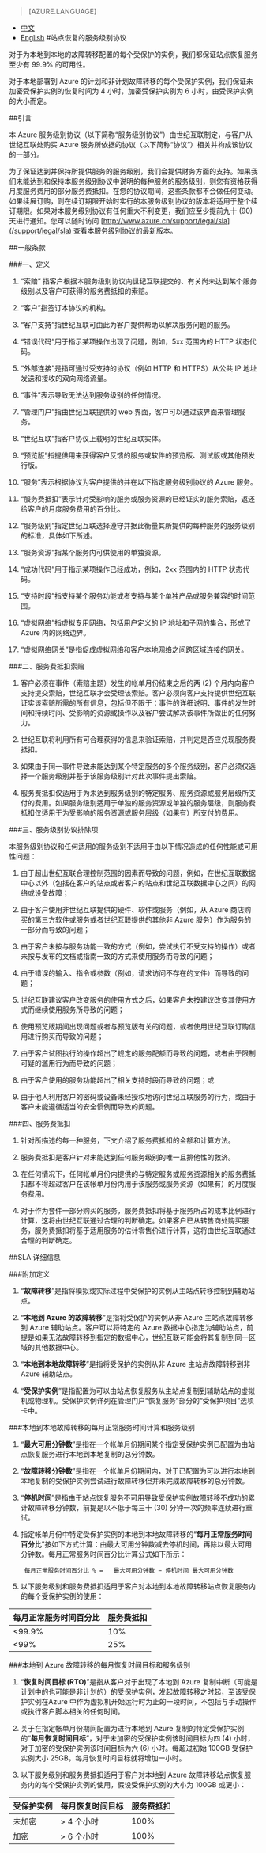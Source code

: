 <properties
	pageTitle=""
    description=""
    services=""
    documentationCenter=""
    authors=""
    manager=""
    editor=""
    tags=""/>

<tags ms.service="legal" ms.date="03/2016" wacn.date="03/2016" wacn.lang="cn"/>

> [AZURE.LANGUAGE]
- [中文](/support/sla/site-recovery/)
- [English](/support/sla/site-recovery-en/)
#站点恢复的服务级别协议

对于为本地到本地的故障转移配置的每个受保护的实例，我们都保证站点恢复服务至少有 99.9% 的可用性。

对于本地部署到 Azure 的计划和非计划故障转移的每个受保护实例，我们保证未加密受保护实例的恢复时间为 4 小时，加密受保护实例为 6 小时，由受保护实例的大小而定。


##引言
 

本 Azure 服务级别协议（以下简称“服务级别协议”）由世纪互联制定，与客户从世纪互联处购买 Azure 服务所依据的协议（以下简称“协议”）相关并构成该协议的一部分。

为了保证达到并保持所提供服务的服务级别，我们会提供财务方面的支持。如果我们未能达到和保持本服务级别协议中说明的每种服务的服务级别，则您有资格获得月度服务费用的部分服务费抵扣。在您的协议期间，这些条款都不会做任何变动。如果续展订购，则在续订期限开始时实行的本服务级别协议的版本将适用于整个续订期限。如果对本服务级别协议有任何重大不利变更，我们应至少提前九十 (90) 天进行通知。您可以随时访问 [http://www.azure.cn/support/legal/sla](/support/legal/sla) 查看本服务级别协议的最新版本。


##一般条款
 

###一、定义
 
1. “索赔” 指客户根据本服务级别协议向世纪互联提交的、有关尚未达到某个服务级别以及客户可获得的服务费抵扣的索赔。

2. “客户”指签订本协议的机构。

3. “客户支持”指世纪互联可由此为客户提供帮助以解决服务问题的服务。

4. “错误代码”用于指示某项操作出现了问题，例如，5xx 范围内的 HTTP 状态代码。

5. “外部连接”是指可通过受支持的协议（例如 HTTP 和 HTTPS）从公共 IP 地址发送和接收的双向网络流量。

6. “事件”表示导致无法达到服务级别的任何情况。

7. “管理门户”指由世纪互联提供的 web 界面，客户可以通过该界面来管理服务。

8. “世纪互联”指客户协议上载明的世纪互联实体。

9. “预览版”指提供用来获得客户反馈的服务或软件的预览版、测试版或其他预发行版。

10. “服务”表示根据协议为客户提供的并在以下指定服务级别协议的 Azure 服务。

11. “服务费抵扣”表示针对受影响的服务或服务资源的已经证实的服务索赔，返还给客户的月度服务费用的百分比。

12. “服务级别”指定世纪互联选择遵守并据此衡量其所提供的每种服务的服务级别的标准，具体如下所述。

13. “服务资源”指某个服务内可供使用的单独资源。

14. “成功代码”用于指示某项操作已经成功，例如，2xx 范围内的 HTTP 状态代码。

15. “支持时段”指支持某个服务功能或者支持与某个单独产品或服务兼容的时间范围。

16. “虚拟网络”指虚拟专用网络，包括用户定义的 IP 地址和子网的集合，形成了 Azure 内的网络边界。

17. “虚拟网络网关”是指促成虚拟网络和客户本地网络之间跨区域连接的网关。

###二、服务费抵扣索赔

1. 客户必须在事件（索赔主题）发生的帐单月份结束之后的两 (2) 个月内向客户支持提交索赔，世纪互联才会受理该索赔。客户必须向客户支持提供世纪互联证实该索赔所需的所有信息，包括但不限于：事件的详细说明、事件的发生时间和持续时间、受影响的资源或操作以及客户尝试解决该事件所做出的任何努力。

2. 世纪互联将利用所有可合理获得的信息来验证索赔，并判定是否应兑现服务费抵扣。

3. 如果由于同一事件导致未能达到某个特定服务的多个服务级别，客户必须仅选择一个服务级别并基于该服务级别针对此次事件提出索赔。

4. 服务费抵扣仅适用于为未达到服务级别的特定服务、服务资源或服务层级所支付的费用。如果服务级别适用于单独的服务资源或单独的服务层级，则服务费抵扣仅适用于为受影响的服务资源或服务层级（如果有）所支付的费用。

###三、服务级别协议排除项


本服务级别协议和任何适用的服务级别不适用于由以下情况造成的任何性能或可用性问题：

1. 由于超出世纪互联合理控制范围的因素而导致的问题，例如，在世纪互联数据中心以外（包括在客户的站点或者客户的站点和世纪互联数据中心之间）的网络或设备故障；

2. 由于客户使用非世纪互联提供的硬件、软件或服务（例如，从 Azure 商店购买的第三方软件或服务或者世纪互联提供的其他非 Azure 服务）作为服务的一部分而导致的问题；

3. 由于客户未按与服务功能一致的方式（例如，尝试执行不受支持的操作）或者未按与发布的文档或指南一致的方式来使用服务而导致的问题；

4. 由于错误的输入、指令或参数（例如，请求访问不存在的文件）而导致的问题；

5. 世纪互联建议客户改变服务的使用方式之后，如果客户未按建议改变其使用方式而继续使用服务所导致的问题；

6. 使用预览版期间出现问题或者与预览版有关的问题，或者使用世纪互联订购信用进行购买而导致的问题；

7. 由于客户试图执行的操作超出了规定的服务配额而导致的问题，或者由于限制可疑的滥用行为而导致的问题；

8. 由于客户使用的服务功能超出了相关支持时段而导致的问题；或

9. 由于他人利用客户的密码或设备未经授权地访问世纪互联服务的行为，或由于客户未能遵循适当的安全惯例而导致的问题。

###四、服务费抵扣

1. 针对所描述的每一种服务，下文介绍了服务费抵扣的金额和计算方法。

2. 服务费抵扣是客户针对未能达到任何服务级别的唯一且排他性的救济。

3. 在任何情况下，任何帐单月份内提供的与特定服务或服务资源相关的服务费抵扣都不得超过客户在该帐单月份内用于该服务或服务资源（如果有）的月度服务费用。

4. 对于作为套件一部分购买的服务，服务费抵扣将基于服务所占的成本比例进行计算，这将由世纪互联通过合理的判断确定。如果客户已从转售商处购买服务，服务费抵扣将基于适用服务的估计零售价进行计算，这将由世纪互联通过合理的判断确定。


##SLA 详细信息
 

###附加定义
1. “**故障转移**”是指将模拟或实际过程中受保护的实例从主站点转移控制到辅助站点。

2. “**本地到 Azure 的故障转移**”是指将受保护的实例从非 Azure 主站点故障转移到 Azure 辅助站点。客户可以将特定的 Azure 数据中心指定为辅助站点，前提是如果无法故障转移到指定的数据中心，世纪互联可能会将其复制到同一区域的其他数据中心。

3. “**本地到本地故障转移**”是指将受保护的实例从非 Azure 主站点故障转移到非 Azure 辅助站点。

4. “**受保护实例**”是指配置为可以由站点恢复服务从主站点复制到辅助站点的虚拟机或物理机。受保护实例详列在管理门户“恢复服务”部分的“受保护项目”选项卡中。

###本地到本地故障转移的每月正常服务时间计算和服务级别
1. “**最大可用分钟数**”是指在一个帐单月份期间某个指定受保护实例已配置为由站点恢复服务进行本地到本地复制的总分钟数。

2. “**故障转移分钟数**”是指在一个帐单月份期间内，对于已配置为可以进行本地到本地复制的受保护实例尝试进行故障转移但并未完成故障转移的总分钟数。

3. “**停机时间**”是指由于站点恢复服务不可用导致受保护实例故障转移不成功的累计故障转移分钟数，前提是以不低于每三十 (30) 分钟一次的频率连续进行重试。

4. 指定帐单月份中特定受保护实例的本地到本地故障转移的“**每月正常服务时间百分比**”按如下方式计算：由最大可用分钟数减去停机时间，再除以最大可用分钟数。每月正常服务时间百分比计算公式如下所示：

		每月正常服务时间百分比 % =   最大可用分钟数 − 停机时间 最大可用分钟数 

5. 以下服务级别和服务费抵扣适用于客户对本地到本地故障转移站点恢复服务内的每个受保护实例的使用：

每月正常服务时间百分比 | 服务费抵扣  
---|---  
<99.9% | 10%   
<99% | 25% 

###本地到 Azure 故障转移的每月恢复时间目标和服务级别
1. “**恢复时间目标 (RTO)**”是指从客户对于出现了本地到 Azure 复制中断（可能是计划中的也可能是非计划的）的受保护实例，发起故障转移之时起，至该受保护实例在Azure 中作为虚拟机开始运行时为止的一段时间，不包括与手动操作或执行客户脚本相关的任何时间。

2. 关于在指定帐单月份期间配置为进行本地到 Azure 复制的特定受保护实例的“**每月恢复时间目标**”，对于未加密的受保护实例该时间目标为四 (4) 小时，对于加密的受保护实例该时间目标为六 (6) 小时。每超过初始 100GB 受保护实例大小 25GB，每月恢复时间目标就将增加一小时。

3. 以下服务级别和服务费抵扣适用于客户对本地到 Azure 故障转移站点恢复服务内的每个受保护实例的使用，假设受保护实例的大小为 100GB 或更小：

受保护实例 | 每月恢复时间目标 | 服务费抵扣  
---|---|---  
未加密 | > 4 个小时 | 100%  
加密 | > 6 个小时 | 100% 
